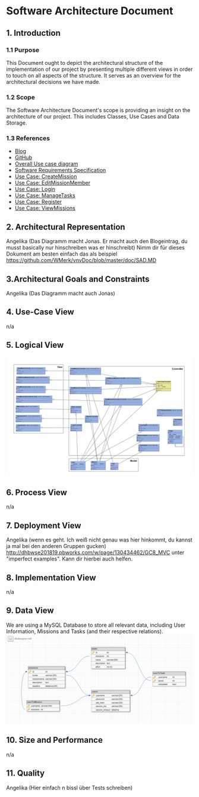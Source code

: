 # Software Architecture Document


## 1. Introduction 

### 1.1 Purpose
This Document ought to depict the architectural structure of the implementation of our project by presenting multiple different views in order to touch on all aspects of the structure. It serves as an overview for the architectural decisions we have made.
### 1.2 Scope
The Software Architecture Document's scope is providing an insight on the architecture of our project. This includes Classes, Use Cases and Data Storage.
  
### 1.3 References
- [Blog](https://learnityourselfdhbw.wordpress.com/)
- [GitHub](https://github.com/Mert-Guenduez/learnityourself)
- [Overall Use case diagram](https://github.com/Mert-Guenduez/learnityourself/blob/master/Documentation/UC/UseCases_Overview.png)
- [Software Requirements Specification](https://github.com/Mert-Guenduez/learnityourself/blob/master/Documentation/SRS/SRS.md)
- [Use Case: CreateMission](https://github.com/Mert-Guenduez/learnityourself/blob/master/Documentation/UC/CreateMission/UC_CreateMission.md)
- [Use Case: EditMissionMember](https://github.com/Mert-Guenduez/learnityourself/blob/master/Documentation/UC/EditMissionMember/UC_EditMissionMember.md)
- [Use Case: Login](https://github.com/Mert-Guenduez/learnityourself/blob/master/Documentation/UC/Login/UC_Login.md)
- [Use Case: ManageTasks](https://github.com/Mert-Guenduez/learnityourself/tree/master/Documentation/UC/ManageTasks)
- [Use Case: Register](https://github.com/Mert-Guenduez/learnityourself/blob/master/Documentation/UC/Register/UC_Register.md)
- [Use Case: ViewMissions](https://github.com/Mert-Guenduez/learnityourself/blob/master/Documentation/UC/ViewMissions/UC_ViewMissions.md)
## 2. Architectural Representation
Angelika (Das Diagramm macht Jonas. Er macht auch den Blogeintrag, du musst basically nur hinschreiben was er hinschreibt)
Nimm dir für dieses Dokument am besten einfach das als beispiel https://github.com/WMerk/vnvDoc/blob/master/doc/SAD.MD
  
## 3.Architectural Goals and Constraints 
Angelika (Das Diagramm macht auch Jonas)

## 4. Use-Case View 
n/a

## 5. Logical View
![Logical View](https://raw.githubusercontent.com/Mert-Guenduez/learnityourself/master/Documentation/MVCDiagram.png)
## 6. Process View
n/a

## 7. Deployment View
Angelika (wenn es geht. Ich weiß nicht genau was hier hinkommt, du kannst ja mal bei den anderen Gruppen gucken)
http://dhbwse201819.pbworks.com/w/page/130434462/GC8_MVC unter "imperfect examples". Kann dir hierbei auch helfen.
## 8. Implementation View
n/a

## 9. Data View
We are using a MySQL Database to store all relevant data, including User Information, Missions and Tasks (and their respective relations).
![DataScheme](https://raw.githubusercontent.com/Mert-Guenduez/learnityourself/master/Documentation/dbScheme.png)

## 10. Size and Performance
n/a

## 11. Quality
Angelika (Hier einfach n bissl über Tests schreiben)
